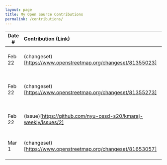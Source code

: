 ```yaml
---
layout: page
title: My Open Source Contributions
permalink: /contributions/
---
```


<!--
Type of the contribution should be "Wikipedia edit", "OpenStreet Map feature", "Documentation", "Course website", "Blog",
"Browse Add-on", etc.

The description should include a brief summary of what you did.

Replace the first row with your own contribution.

-->

| Date # | Contribution (Link)                              | Type            | Description                                     |
| ------ | :----------------------------------------------- | :-------------- | :---------------------------------------------- |
| Feb 22 | (changeset)[https://www.openstreetmap.org/changeset/81355023] | open street map | I added a chocolate shop in east village.       |
| Feb 22 | (changeset)[https://www.openstreetmap.org/changeset/81355273] | open street map | I added a Japanese dessert shop in east village |
| Feb 22 | (issue)[https://github.com/nyu-ossd-s20/kmaraj-weekly/issues/2] | Classmate website | I reported an issue regarding broken link.
| Mar 1 | (changeset)[https://www.openstreetmap.org/changeset/81653057] | open street map | I added a Korean restaurant on 5th Ave.
